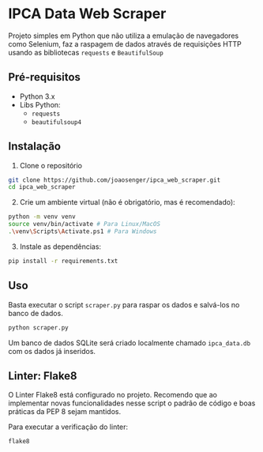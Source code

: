 # IPCA Data Web Scraper

Projeto simples em Python que não utiliza a emulação de navegadores como Selenium, faz a raspagem de dados através de requisições HTTP usando as bibliotecas `requests` e `BeautifulSoup`

## Pré-requisitos

- Python 3.x
- Libs Python:
  - `requests`
  - `beautifulsoup4`

## Instalação

1. Clone o repositório

```bash
git clone https://github.com/joaosenger/ipca_web_scraper.git
cd ipca_web_scraper
```

2. Crie um ambiente virtual (não é obrigatório, mas é recomendado):

```bash
python -m venv venv
source venv/bin/activate # Para Linux/MacOS
.\venv\Scripts\Activate.ps1 # Para Windows
```

3. Instale as dependências:

```bash
pip install -r requirements.txt
```

## Uso

Basta executar o script `scraper.py` para raspar os dados e salvá-los no banco de dados.

```bash
python scraper.py
```

Um banco de dados SQLite será criado localmente chamado `ipca_data.db` com os dados já inseridos.

## Linter: Flake8

O Linter Flake8 está configurado no projeto. Recomendo que ao implementar novas funcionalidades nesse script o padrão de código e boas práticas da PEP 8 sejam mantidos.

Para executar a verificação do linter:

```bash
flake8
```
